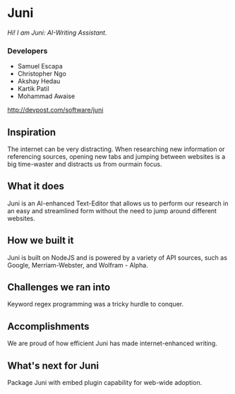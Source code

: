 # Juni
*Hi! I am Juni: AI-Writing Assistant.*

### Developers
- Samuel Escapa
- Christopher Ngo
- Akshay Hedau
- Kartik Patil
- Mohammad Awaise

http://devpost.com/software/juni

## Inspiration
The internet can be very distracting. 
When researching new information or referencing sources, opening new tabs and jumping between websites is a big time-waster and distracts us from ourmain focus.

## What it does
Juni is an AI-enhanced Text-Editor that allows us to perform our research in an easy and streamlined form without the need to jump around different websites.

## How we built it
Juni is built on NodeJS and is powered by a variety of API sources, such as Google, Merriam-Webster, and Wolfram - Alpha. 

## Challenges we ran into
Keyword regex programming was a tricky hurdle to conquer.

## Accomplishments
We are proud of how efficient Juni has made internet-enhanced writing.

## What's next for Juni
Package Juni with embed plugin capability for web-wide adoption.

